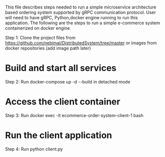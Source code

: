 This file describes steps needed to run a simple microservice architecture based ordering system supported by gRPC communication protocol. User will need to have gRPC, Python,docker engine running to run this application. The following are the steps to run a simple e-commerce system containerized on docker engine.

Step 1: Clone the project files from https://github.com/nebimal/DistributedSystem/tree/master or images from docker repositories (add image path later)

# Build and start all services
Step 2: Run docker-compose up -d --build in detached mode

 # Access the client container
Step 3: Run docker exec -it ecommerce-order-system-client-1 bash

# Run the client application
Step 4: Run python client.py
